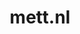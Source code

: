 ---
layout: post
title: "mett.nl"
internal_url: "/dutchgov/mett.nl.html"
subdomains_count: 354
all_subdomains_count: 362
urls_count: 350
ssl_rank: 0
http_rank: 73.16
url_link: /data/mett.nl/urls.txt
all_subdomains_link: /data/mett.nl/all_subdomains.txt
subdomains_link: /data/mett.nl/subdomains.txt
categories: dutchgov
---
